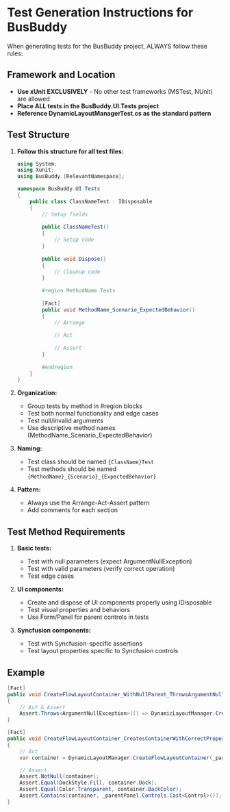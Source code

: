 # Test Generation Instructions for BusBuddy

When generating tests for the BusBuddy project, ALWAYS follow these rules:

## Framework and Location

- **Use xUnit EXCLUSIVELY** - No other test frameworks (MSTest, NUnit) are allowed
- **Place ALL tests in the BusBuddy.UI.Tests project**
- **Reference DynamicLayoutManagerTest.cs as the standard pattern**

## Test Structure

1. **Follow this structure for all test files:**
   ```csharp
   using System;
   using Xunit;
   using BusBuddy.[RelevantNamespace];
   
   namespace BusBuddy.UI.Tests
   {
       public class ClassNameTest : IDisposable
       {
           // Setup fields
           
           public ClassNameTest()
           {
               // Setup code
           }
           
           public void Dispose()
           {
               // Cleanup code
           }
           
           #region MethodName Tests
           
           [Fact]
           public void MethodName_Scenario_ExpectedBehavior()
           {
               // Arrange
               
               // Act
               
               // Assert
           }
           
           #endregion
       }
   }
   ```

2. **Organization:**
   - Group tests by method in #region blocks
   - Test both normal functionality and edge cases
   - Test null/invalid arguments
   - Use descriptive method names (MethodName_Scenario_ExpectedBehavior)

3. **Naming:**
   - Test class should be named `{ClassName}Test`
   - Test methods should be named `{MethodName}_{Scenario}_{ExpectedBehavior}`

4. **Pattern:**
   - Always use the Arrange-Act-Assert pattern
   - Add comments for each section

## Test Method Requirements

1. **Basic tests:**
   - Test with null parameters (expect ArgumentNullException)
   - Test with valid parameters (verify correct operation)
   - Test edge cases

2. **UI components:**
   - Create and dispose of UI components properly using IDisposable
   - Test visual properties and behaviors
   - Use Form/Panel for parent controls in tests

3. **Syncfusion components:**
   - Test with Syncfusion-specific assertions
   - Test layout properties specific to Syncfusion controls

## Example

```csharp
[Fact]
public void CreateFlowLayoutContainer_WithNullParent_ThrowsArgumentNullException()
{
    // Act & Assert
    Assert.Throws<ArgumentNullException>(() => DynamicLayoutManager.CreateFlowLayoutContainer(null));
}

[Fact]
public void CreateFlowLayoutContainer_CreatesContainerWithCorrectProperties()
{
    // Act
    var container = DynamicLayoutManager.CreateFlowLayoutContainer(_parentPanel);

    // Assert
    Assert.NotNull(container);
    Assert.Equal(DockStyle.Fill, container.Dock);
    Assert.Equal(Color.Transparent, container.BackColor);
    Assert.Contains(container, _parentPanel.Controls.Cast<Control>());
}
```
